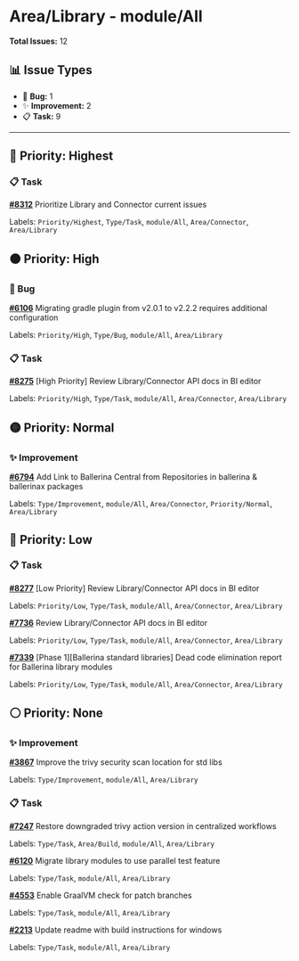# Area/Library - module/All

**Total Issues:** 12

## 📊 Issue Types

- 🐛 **Bug:** 1
- ✨ **Improvement:** 2
- 📋 **Task:** 9

---

## 🔴 Priority: Highest

### 📋 Task

**[#8312](https://github.com/ballerina-platform/ballerina-library/issues/8312)** Prioritize Library and Connector current issues

Labels: `Priority/Highest`, `Type/Task`, `module/All`, `Area/Connector`, `Area/Library`

## 🟠 Priority: High

### 🐛 Bug

**[#6106](https://github.com/ballerina-platform/ballerina-library/issues/6106)** Migrating gradle plugin from v2.0.1 to v2.2.2 requires additional configuration

Labels: `Priority/High`, `Type/Bug`, `module/All`, `Area/Library`

### 📋 Task

**[#8275](https://github.com/ballerina-platform/ballerina-library/issues/8275)** [High Priority] Review Library/Connector API docs in BI editor

Labels: `Priority/High`, `Type/Task`, `module/All`, `Area/Connector`, `Area/Library`

## 🟡 Priority: Normal

### ✨ Improvement

**[#6794](https://github.com/ballerina-platform/ballerina-library/issues/6794)** Add Link to Ballerina Central from Repositories in ballerina & ballerinax packages

Labels: `Type/Improvement`, `module/All`, `Area/Connector`, `Priority/Normal`, `Area/Library`

## 🔵 Priority: Low

### 📋 Task

**[#8277](https://github.com/ballerina-platform/ballerina-library/issues/8277)** [Low Priority] Review Library/Connector API docs in BI editor

Labels: `Priority/Low`, `Type/Task`, `module/All`, `Area/Connector`, `Area/Library`

**[#7736](https://github.com/ballerina-platform/ballerina-library/issues/7736)** Review Library/Connector API docs in BI editor

Labels: `Priority/Low`, `Type/Task`, `module/All`, `Area/Connector`, `Area/Library`

**[#7339](https://github.com/ballerina-platform/ballerina-library/issues/7339)** [Phase 1][Ballerina standard libraries] Dead code elimination report for Ballerina library modules

Labels: `Priority/Low`, `Type/Task`, `module/All`, `Area/Connector`, `Area/Library`

## ⚪ Priority: None

### ✨ Improvement

**[#3867](https://github.com/ballerina-platform/ballerina-library/issues/3867)** Improve the trivy security scan location for std libs

Labels: `Type/Improvement`, `module/All`, `Area/Library`

### 📋 Task

**[#7247](https://github.com/ballerina-platform/ballerina-library/issues/7247)** Restore downgraded trivy action version in centralized workflows

Labels: `Type/Task`, `Area/Build`, `module/All`, `Area/Library`

**[#6120](https://github.com/ballerina-platform/ballerina-library/issues/6120)** Migrate library modules to use parallel test feature 

Labels: `Type/Task`, `module/All`, `Area/Library`

**[#4553](https://github.com/ballerina-platform/ballerina-library/issues/4553)** Enable GraalVM check for patch branches

Labels: `Type/Task`, `module/All`, `Area/Library`

**[#2213](https://github.com/ballerina-platform/ballerina-library/issues/2213)** Update readme with build instructions for windows

Labels: `Type/Task`, `module/All`, `Area/Library`

